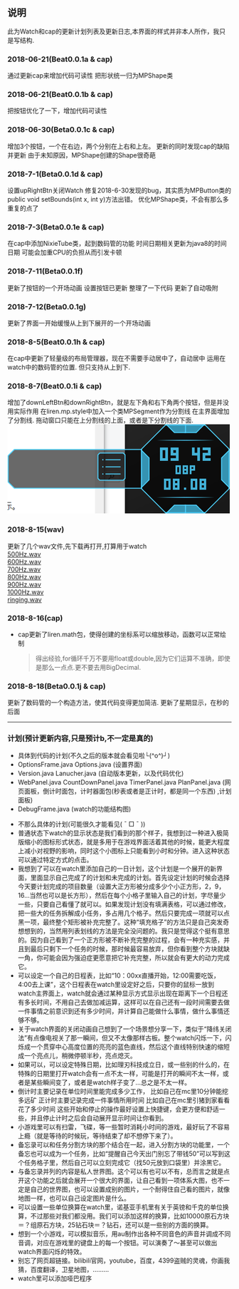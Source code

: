 ## 说明
此为Watch和cap的更新计划列表及更新日志,本界面的样式并非本人所作，我只是写结构.

### 2018-06-21(Beat0.0.1a & cap)
通过更新cap来增加代码可读性
把形状统一归为MPShape类

### 2018-06-21(Beat0.0.1b & cap)
把按钮优化了一下，增加代码可读性

### 2018-06-30(Beta0.0.1c & cap)
增加3个按钮，一个在右边，两个分别在上右和上左。
更新的同时发现cap的缺陷并更新
由于未知原因，MPShape创建的Shape很奇葩

### 2018-7-1(Beta0.0.1d & cap)
设置upRightBtn关闭Watch
修复2018-6-30发现的bug，其实质为MPButton类的public void setBounds(int x, int y)方法出错。
优化MPShape类，不会有那么多重复的点了

### 2018-7-3(Beta0.0.1e & cap)
在cap中添加NixieTube类，起到数码管的功能
时间日期相关更新为java8的时间日期
可能会加重CPU的负担从而引发卡顿

### 2018-7-11(Beta0.0.1f)
更新了按钮的一个开场动画
设置按钮已更新
整理了一下代码
更新了自动吸附

### 2018-7-12(Beta0.0.1g)
更新了界面一开始缓慢从上到下展开的一个开场动画

### 2018-8-5(Beat0.0.1h & cap)
在cap中更新了轻量级的布局管理器，现在不需要手动居中了，自动居中
运用在watch中的数码管的位置.
但只支持从上到下.

### 2018-8-7(Beat0.0.1i & cap)
增加了downLeftBtn和downRightBtn，就是左下角和右下角两个按钮，但是并没用实际作用
在liren.mp.style中加入一个类MPSegment作为分割线
在主界面增加了分割线.
拖动窗口只能在上分割线的上面，或者是下分割线的下面.
![picture](/imgs/2018.8.7.png)

### 2018-8-15(wav)
更新了几个wav文件,先下载再打开,打算用于watch<br/>
[500Hz.wav](https://github.com/Rutubet/watch/raw/master/wavs/500Hz.wav)<br/>
[600Hz.wav](https://github.com/Rutubet/watch/raw/master/wavs/600Hz.wav)<br/>
[700Hz.wav](https://github.com/Rutubet/watch/raw/master/wavs/700Hz.wav)<br/>
[800Hz.wav](https://github.com/Rutubet/watch/raw/master/wavs/800Hz.wav)<br/>
[900Hz.wav](https://github.com/Rutubet/watch/raw/master/wavs/900Hz.wav)<br/>
[1000Hz.wav](https://github.com/Rutubet/watch/raw/master/wavs/1000Hz.wav)<br/>
[ringing.wav](https://github.com/Rutubet/watch/raw/master/wavs/ringing.wav)<br/>

### 2018-8-16(cap)
* cap更新了liren.math包，使得创建的坐标系可以缩放移动，函数可以正常绘制
  > 得出经验,for循环千万不要用float或double,因为它们运算不准确，即使是那么一点点.更不要去用BigDecimal.

### 2018-8-18(Beta0.0.1j & cap)
更新了数码管的一个构造方法，使其代码变得更加简洁.
更新了星期显示，在秒的后面

------------------------------------
### 计划(预计更新内容,只是预计b,不一定是真的)
+ 具体到代码的计划(不久之后的版本就会看见啦└(^o^)┘)
+ OptionsFrame.java Options.java (设置界面)
+ Version.java Lanucher.java (自动版本更新，以及代码优化)
+ WebPanel.java CountDownPanel.java TimerPanel.java PlanPanel.java (网页面板，倒计时面包，计时器面包(秒表或者是正计时，都是同一个东西) ,计划面板)
+ DebugFrame.java (watch的功能结构图)

- 不那么具体的计划(可能很久才能看见( ¯ □ ¯ ))
- 普通状态下watch的显示状态是我们看到的那个样子，我想到过一种进入极简版缩小的图标形式状态，就是多用于在游戏界面活着其他的时候，能更大程度上减小对视野的影响，同时这个小图标上只能看到小时和分钟。进入这种状态可以通过特定方式的点击。
- 我想到了可以在watch里添加自己的一日计划，这个计划是一个展开的新界面，里面显示自己完成了的计划和未完成的计划。首先设定计划的时候会选择今天要计划完成的项目数量（设置大正方形被分成多少个小正方形，2，9，16…当然也可以是长方形），然后在每个小格子里输入自己的计划，字尽量少一些，只要自己看懂了就可以。如果发现计划没有填满表格，可以通过修改，把一些大的任务拆解成小任务，多占用几个格子。然后只要完成一项就可以点黑一项，最终整个矩形被补充完整了。这种“填充格子”的方法只是自己突发奇想想到的，当然用列表划线的方法是完全没问题的。我只是觉得这个挺有意思的。因为自己看到了一个正方形被不断补充完整的过程，会有一种充实感，并且到最后只剩下一个任务的时候，那时候最容易放弃，但你看到整个方块就缺一角，你可能会因为强迫症更愿意把它补充完整，所以就会有更大的动力完成它。
- 可以设定一个自己的日程表，比如“10：00xx直播开始，12:00需要吃饭，4:00去上课”，这个日程表在watch里设定好之后，只要你的鼠标一放到watch主界面上，watch就会通过某种显示方式显示出现在距离下一个日程还有多长时间，不用自己去做加减运算，这样可以在自己还有一段时间需要去做一件事情之前意识到还有多少时间，并计算自己能做什么事情，做什么事情还够不够。
- 关于watch界面的关闭动画自己想到了一个场景想分享一下，类似于“降纬关闭法”有点像电视关了那一瞬间，但又不太像那样古板。整个watch闪烁一下，闪烁成一个贯穿中心高度位置的亮亮的蓝色直线，然后这个直线特别快速的缩短成一个亮点儿，稍微停顿半秒，亮点熄灭。
- 如果可以，可以设定特殊日期，比如理刃科技成立日，或一些别的什么的，在特殊的日期里打开watch会有一点不太一样，可能是打开的瞬间不太一样，或者是某些瞬间变了，或者是watch样子变了…总之是不太一样。
- 倒计时主要记录在单位时间里能完成多少工作， 比如自己在mc里10分钟能挖多远矿 正计时主要记录完成一件事情所用时间 比如自己在mc里引猪到家看看花了多少时间 这些开始和停止的操作最好设置上快捷键，会更方便和舒适一些，并且停止计时之后会自动展开显示时间让你看到。
- 小游戏里可以有扫雷，飞碟，等一些暂时消耗小时间的游戏，最好玩了不容易上瘾（就是等待的时候玩，等待结束了却不想停下来了）。
- 备忘录可以和任务分割方块的那个结合在一起，进入分割方块的功能里，一个备忘也可以成为一个任务，比如“提醒自己今天出门别忘了带钱50”可以写到这个任务格子里，然后自己可以立刻完成它（找50元放到口袋里）并涂黑它。
- 与备忘录并列的内容是私人世界图。这个可以有也可以不有，总而言之就是点开这个功能之后就会展开一个很大的界面，让自己看到一项体系大图，也不一定是自己的世界图，也可以设置成别的图片，一个耐得住自己看的图片，就像地图一样，也可以自己设定图片是什么。
- 可以设置一些单位换算在watch里，诺基亚手机里有关于英镑和千克的单位换算，不过那些对我们都没用。我们可以添加这样的换算，比如10000原石方块＝？组原石方块，25钻石块＝？钻石，还可以是一些别的方面的换算。
- 想到一个小游戏，可以模拟音乐，用au制作出各种不同音色的声音并调成不同音调，对应在游戏里的键盘上的每一个按钮。可以演奏了～甚至可以做出watch界面闪烁的特效。
- 别忘了网页超链接。bilibili官网，youtube，百度，4399盗贼的灵魂，你画我猜，百度翻译，卫星地图，………
- watch里可以添加哑巴程序
